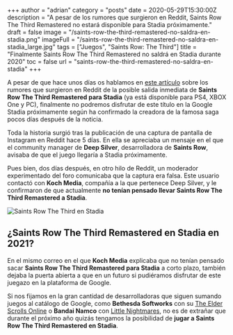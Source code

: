 +++
author = "adrian"
category = "posts"
date = 2020-05-29T15:30:00Z
description = "A pesar de los rumores que surgieron en Reddit, Saints Row The Third Remastered no estará disponible para Stadia próximamente."
draft = false
image = "/saints-row-the-third-remastered-no-saldra-en-stadia.png"
imageFull = "/saints-row-the-third-remastered-no-saldra-en-stadia_large.jpg"
tags = ["Juegos", "Saints Row: The Third"]
title = "Finalmente Saints Row The Third Remastered no saldrá en Stadia durante 2020"
toc = false
url = "saints-row-the-third-remastered-no-saldra-en-stadia"
+++

A pesar de que hace unos días os hablamos en <a class="u-anchor" href="https://www.stadianeros.com/saints-row-the-third-podria-llegar-a-stadia/">este artículo</a> sobre los rumores que surgieron en Reddit de la posible salida inmediata de **Saints Row The Third Remastered para Stadia** (ya está disponible para PS4, XBOX One y PC), finalmente no podremos disfrutar de este título en la Google Stadia próximamente según ha confirmado la creadora de la famosa saga pocos días después de la noticia.

Toda la historia surgió tras la publicación de una captura de pantalla de Instagram en Reddit hace 5 días. En ella se apreciaba un mensaje en el que el community manager de **Deep Silver**, desarrolladora de **Saints Row**, avisaba de que el juego llegaría a Stadia próximamente.

Pues bien, dos días después, en otro hilo de Reddit, un moderador experimentado del foro comunicaba que la captura era falsa. Este usuario contactó con **Koch Media**, compañía a la que pertenece Deep Silver, y le confirmaron de que actualmente **no tenían pensado llevar Saints Row The Third Remastered a Stadia**.

<img class="u-borderImage u-lazyload lazyload" loading="lazy" data-src="/saints-row-the-third-remastered-no-saldra-en-stadia/saints-row-third-remastered-en-stadia.png" alt="Saints Row The Third en Stadia" title="Saints Row en Stadia" />

## ¿Saints Row The Third Remastered en Stadia en 2021?

En el mismo correo en el que **Koch Media** explicaba que no tenían pensado sacar **Saints Row The Third Remastered para Stadia** a corto plazo, también dejaba la puerta abierta a que en un futuro si pudiéramos disfrutar de este juegazo en la plataforma de Google.

Si nos fijamos en la gran cantidad de desarrolladoras que siguen sumando juegos al catálogo de Google, como  **Bethesda Softworks** con su <a class="u-anchor" href="https://www.stadianeros.com/the-elder-scrolls-online-junio-en-stadia/">The Elder Scrolls Online</a> o **Bandai Namco** con <a class="u-anchor" href="https://www.stadianeros.com/little-nightmares-llegara-stadia-pro-lunes/">Little Nightmares</a>, no es de extrañar que durante el próximo año quizás tengamos la posibilidad de **jugar a Saints Row The Third Remastered en Stadia**.
